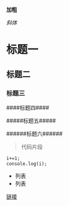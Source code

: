 **加粗**

_斜体_

# 标题一

## 标题二

### 标题三

####标题四####

#####标题五#####

######标题六######

>代码片段

```var i=0;
i+=1;
console.log(i);
```

- 列表
- 列表

[链接](http://www.baidu.com "链接")